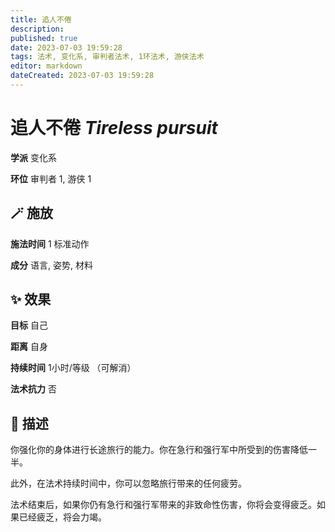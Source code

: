 ```yaml
---
title: 追人不倦
description: 
published: true
date: 2023-07-03 19:59:28
tags: 法术, 变化系, 审判者法术, 1环法术, 游侠法术
editor: markdown
dateCreated: 2023-07-03 19:59:28
---
```


# **追人不倦** *Tireless pursuit*

**学派** 变化系 

**环位** 审判者 1, 游侠 1

## 🪄 施放

**施法时间** 1 标准动作

**成分** 语言, 姿势, 材料

## ✨ 效果 

**目标** 自己 

**距离** 自身  

**持续时间** 1小时/等级 （可解消） 

**法术抗力** 否

## 📖 描述

你强化你的身体进行长途旅行的能力。你在急行和强行军中所受到的伤害降低一半。

此外，在法术持续时间中，你可以忽略旅行带来的任何疲劳。

法术结束后，如果你仍有急行和强行军带来的非致命性伤害，你将会变得疲乏。如果已经疲乏，将会力竭。
    